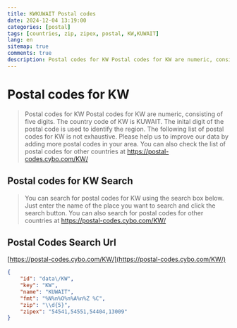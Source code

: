 ```yaml
---
title: KWKUWAIT Postal codes 
date: 2024-12-04 13:19:00
categories: [postal]
tags: [countries, zip, zipex, postal, KW,KUWAIT]
lang: en
sitemap: true
comments: true
description: Postal codes for KW Postal codes for KW are numeric, consisting of five digits. The country code of KW is KUWAIT. The inital digit of the postal code is used to identify the region. The following list of postal codes for KW is not exhaustive. Please help us to improve our data by adding more postal codes in your area. You can also check the list of postal codes for other countries at https://postal-codes.cybo.com/KW/
---
```


# Postal codes for KW
> Postal codes for KW Postal codes for KW are numeric, consisting of five digits. The country code of KW is KUWAIT. The inital digit of the postal code is used to identify the region. The following list of postal codes for KW is not exhaustive. Please help us to improve our data by adding more postal codes in your area. You can also check the list of postal codes for other countries at https://postal-codes.cybo.com/KW/

## Postal codes for KW Search 
> You can search for postal codes for KW using the search box below. Just enter the name of the place you want to search and click the search button. You can also search for postal codes for other countries at https://postal-codes.cybo.com/KW/

## Postal Codes Search Url

[https://postal-codes.cybo.com/KW/](https://postal-codes.cybo.com/KW/)
```json
{
    "id": "data\/KW",
    "key": "KW",
    "name": "KUWAIT",
    "fmt": "%N%n%O%n%A%n%Z %C",
    "zip": "\\d{5}",
    "zipex": "54541,54551,54404,13009"
}
```
